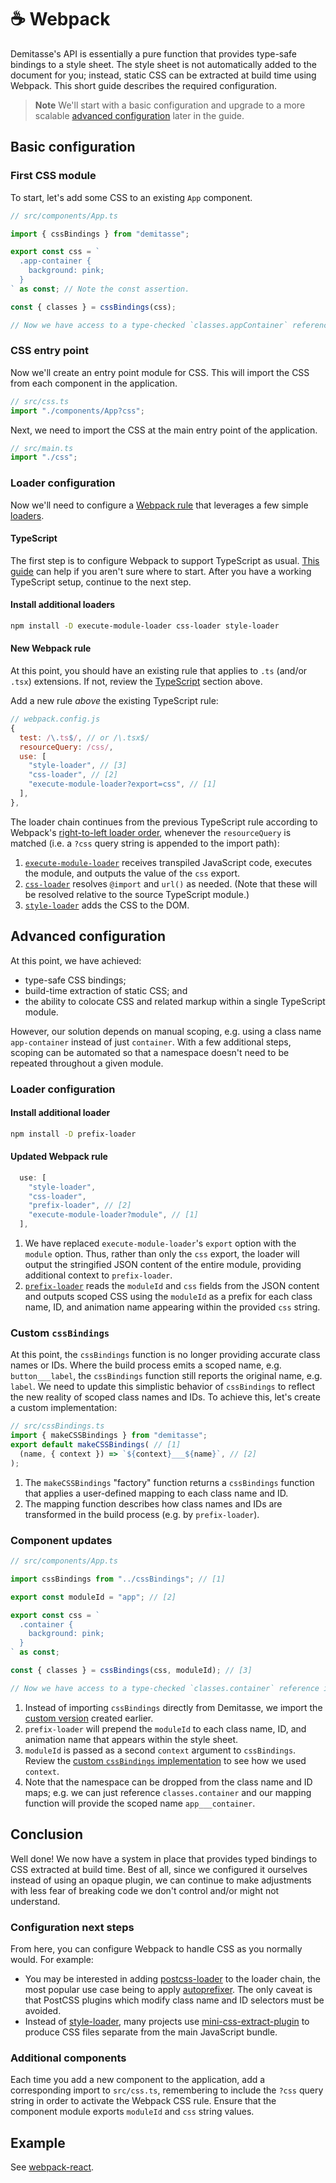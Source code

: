 # ☕ Webpack

Demitasse's API is essentially a pure function that provides type-safe bindings to a style sheet. The style sheet is not automatically added to the document for you; instead, static CSS can be extracted at build time using Webpack. This short guide describes the required configuration.

> **Note**
> We'll start with a basic configuration and upgrade to a more scalable [advanced configuration](#advanced-configuration) later in the guide.

## Basic configuration

### First CSS module

To start, let's add some CSS to an existing `App` component.

```typescript
// src/components/App.ts

import { cssBindings } from "demitasse";

export const css = `
  .app-container {
    background: pink;
  }
` as const; // Note the const assertion.

const { classes } = cssBindings(css);

// Now we have access to a type-checked `classes.appContainer` reference in our component HTML. 👍
```

### CSS entry point

Now we'll create an entry point module for CSS. This will import the CSS from each component in the application.

```typescript
// src/css.ts
import "./components/App?css";
```

Next, we need to import the CSS at the main entry point of the application.

```typescript
// src/main.ts
import "./css";
```

### Loader configuration

Now we'll need to configure a [Webpack rule](https://webpack.js.org/configuration/module/#modulerules) that leverages a few simple [loaders](https://webpack.js.org/loaders).

#### TypeScript

The first step is to configure Webpack to support TypeScript as usual. [This guide](https://webpack.js.org/guides/typescript/) can help if you aren't sure where to start. After you have a working TypeScript setup, continue to the next step.

#### Install additional loaders

```bash
npm install -D execute-module-loader css-loader style-loader
```

#### New Webpack rule

At this point, you should have an existing rule that applies to `.ts` (and/or `.tsx`) extensions. If not, review the [TypeScript](#typescript) section above.

Add a new rule _above_ the existing TypeScript rule:

```javascript
// webpack.config.js
{
  test: /\.ts$/, // or /\.tsx$/
  resourceQuery: /css/,
  use: [
    "style-loader", // [3]
    "css-loader", // [2]
    "execute-module-loader?export=css", // [1]
  ],
},
```

The loader chain continues from the previous TypeScript rule according to Webpack's [right-to-left loader order](https://webpack.js.org/configuration/module/#ruleuse), whenever the `resourceQuery` is matched (i.e. a `?css` query string is appended to the import path):
1. [`execute-module-loader`](http://github.com/nsaunders/execute-module-loader) receives transpiled JavaScript code, executes the module, and outputs the value of the `css` export.
2. [`css-loader`](https://github.com/webpack-contrib/css-loader) resolves `@import` and `url()` as needed. (Note that these will be resolved relative to the source TypeScript module.)
3. [`style-loader`](https://github.com/webpack-contrib/style-loader) adds the CSS to the DOM.

## Advanced configuration

At this point, we have achieved:
* type-safe CSS bindings;
* build-time extraction of static CSS; and
* the ability to colocate CSS and related markup within a single TypeScript module.

However, our solution depends on manual scoping, e.g. using a class name `app-container` instead of just `container`. With a few additional steps, scoping can be automated so that a namespace doesn't need to be repeated throughout a given module.

### Loader configuration

#### Install additional loader

```bash
npm install -D prefix-loader
```

#### Updated Webpack rule

```javascript
  use: [
    "style-loader",
    "css-loader",
    "prefix-loader", // [2]
    "execute-module-loader?module", // [1]
  ],
```

1. We have replaced `execute-module-loader`'s `export` option with the `module` option. Thus, rather than only the `css` export, the loader will output the stringified JSON content of the entire module, providing additional context to `prefix-loader`.
2. [`prefix-loader`](https://github.com/nsaunders/prefix-loader) reads the `moduleId` and `css` fields from the JSON content and outputs scoped CSS using the `moduleId` as a prefix for each class name, ID, and animation name appearing within the provided `css` string.

### Custom `cssBindings`

At this point, the `cssBindings` function is no longer providing accurate class names or IDs. Where the build process emits a scoped name, e.g. `button___label`, the `cssBindings` function still reports the original name, e.g. `label`. We need to update this simplistic behavior of `cssBindings` to reflect the new reality of scoped class names and IDs. To achieve this, let's create a custom implementation:

```typescript
// src/cssBindings.ts
import { makeCSSBindings } from "demitasse";
export default makeCSSBindings( // [1]
  (name, { context }) => `${context}___${name}`, // [2]
);
```

1. The `makeCSSBindings` "factory" function returns a `cssBindings` function that applies a user-defined mapping to each class name and ID.
2. The mapping function describes how class names and IDs are transformed in the build process (e.g. by `prefix-loader`).

### Component updates

```typescript
// src/components/App.ts

import cssBindings from "../cssBindings"; // [1]

export const moduleId = "app"; // [2]

export const css = `
  .container {
    background: pink;
  }
` as const;

const { classes } = cssBindings(css, moduleId); // [3]

// Now we have access to a type-checked `classes.container` reference in our component HTML. 👍 [4]
```

1. Instead of importing `cssBindings` directly from Demitasse, we import the [custom version](#custom-cssbindings) created earlier.
2. `prefix-loader` will prepend the `moduleId` to each class name, ID, and animation name that appears within the style sheet.
3. `moduleId` is passed as a second `context` argument to `cssBindings`. Review the [custom `cssBindings` implementation](#custom-cssbindings) to see how we used `context`.
4. Note that the namespace can be dropped from the class name and ID maps; e.g. we can just reference `classes.container` and our mapping function will provide the scoped name `app___container`.

## Conclusion

Well done! We now have a system in place that provides typed bindings to CSS extracted at build time. Best of all, since we configured it ourselves instead of using an opaque plugin, we can continue to make adjustments with less fear of breaking code we don't control and/or might not understand.

### Configuration next steps
From here, you can configure Webpack to handle CSS as you normally would. For example:
* You may be interested in adding [postcss-loader](https://github.com/webpack-contrib/postcss-loader) to the loader chain, the most popular use case being to apply [autoprefixer](https://github.com/postcss/autoprefixer). The only caveat is that PostCSS plugins which modify class name and ID selectors must be avoided.
* Instead of [style-loader](https://github.com/webpack-contrib/style-loader), many projects use [mini-css-extract-plugin](https://github.com/webpack-contrib/mini-css-extract-plugin) to produce CSS files separate from the main JavaScript bundle.

### Additional components
Each time you add a new component to the application, add a corresponding import to `src/css.ts`, remembering to include the `?css` query string in order to activate the Webpack CSS rule. Ensure that the component module exports `moduleId` and `css` string values.

## Example

See [webpack-react](../examples/webpack-react).
